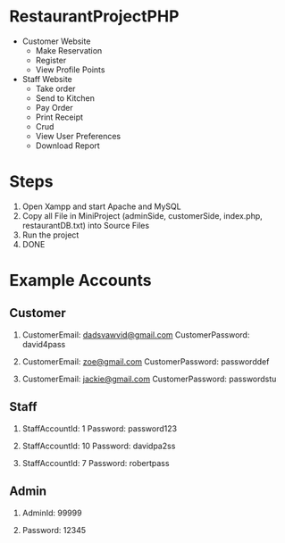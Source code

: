 # RestaurantProjectPHP
- Customer Website
  - Make Reservation
  - Register
  - View Profile Points
- Staff Website
  - Take order
  - Send to Kitchen
  - Pay Order
  - Print Receipt
  - Crud
  - View User Preferences
  - Download Report


# Steps
1. Open Xampp and start Apache and MySQL
2. Copy all File in MiniProject (adminSide, customerSide, index.php, restaurantDB.txt) into Source Files
3. Run the project
4. DONE

# Example Accounts
## Customer
1. CustomerEmail: dadsvawvid@gmail.com
   CustomerPassword: david4pass

2. CustomerEmail: zoe@gmail.com
   CustomerPassword: passworddef

3. CustomerEmail: jackie@gmail.com
   CustomerPassword: passwordstu

## Staff
1. StaffAccountId: 1
   Password: password123

2. StaffAccountId: 10
   Password: davidpa2ss

3. StaffAccountId: 7
   Password: robertpass

## Admin
1. AdminId: 99999

2. Password: 12345

